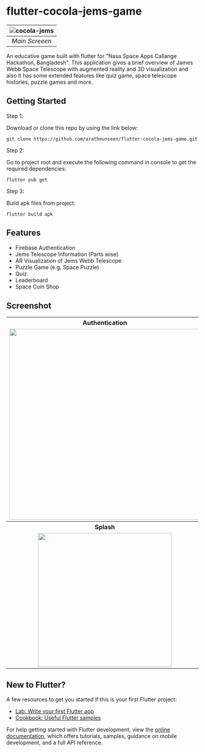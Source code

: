 #  flutter-cocola-jems-game


 ![cocola-jems](https://github.com/aratheunseen/flutter-cocola-jems-game/assets/62181222/26eeb1b1-3390-4a68-b209-967058c77cfe) | 
|:--:| 
| *Main Screeen* |

An educative game built with flutter for "Nasa Space Apps Callange Hackathon, Bangladesh". This application gives a brief overview of James Webb Space Telescope with augmented reality and 3D visualization and also it has some extended features like quiz game, space telescope histories, puzzle games and more.

## Getting Started
Step 1:

Download or clone this repo by using the link below:

    git clone https://github.com/aratheunseen/flutter-cocola-jems-game.git

Step 2:

Go to project root and execute the following command in console to get the required dependencies:

    flutter pub get 

Step 3:

Build apk files from project:

    flutter build apk

## Features
   - Firebase Authentication
   - Jems Telescope Information (Parts wise)
   - AR Visualization of Jems Webb Telescope
   - Puzzle Game (e.g. Space Puzzle)
   - Quiz
   - Leaderboard
   - Space Coin Shop
    
## Screenshot

<table align="center">
  <tr>
    <th>Authentication</th>
    <th>Telescope Details</th>
    <th>Navigation</th>
    <th>About</th>
  </tr>
  <tr>
    <td><img src="https://github.com/Jackfrst/Cocola_Jems/assets/60434580/4796f31e-5493-4141-9065-d49b54702a1a" width="500"></td>
    <td><img src="https://github.com/Jackfrst/Cocola_Jems/assets/60434580/726f0159-98c7-4440-bd75-a8dea9ae2d81" width="500"></td>
    <td><img src="https://github.com/Jackfrst/Cocola_Jems/assets/60434580/25504e31-853d-4424-b626-613f71018024" width="500"></td>
    <td><img src="https://github.com/Jackfrst/Cocola_Jems/assets/60434580/cd8e8c32-427c-40be-83b0-03162debbdca" width="500"></td>
  </tr>
  <tr>
    <th>Splash</th>
    <th>Game Screen</th>
    <th>NASA Live</th>
    <th>Quiz Screen</th>
  </tr>
  <tr align="center">
    <td><img src="https://github.com/Jackfrst/Cocola_Jems/assets/60434580/3993c3b2-acad-4974-8864-4b837ade3a38" width="350"></td>
    <td><img src="https://github.com/Jackfrst/Cocola_Jems/assets/60434580/c84e8b2e-6804-4a79-90ec-2a01a4edb507" width="350"></td>
    <td><img src="https://github.com/Jackfrst/Cocola_Jems/assets/60434580/9d522205-aaf3-4a9b-a69f-6fb49aeca749" width="350"></td>
    <td><img src="https://github.com/Jackfrst/Cocola_Jems/assets/60434580/ea2c6745-dac4-4cbb-b4e1-61f5c271539f" width="350"></td>
  </tr>
</table>

## New to Flutter?

A few resources to get you started if this is your first Flutter project:

- [Lab: Write your first Flutter app](https://docs.flutter.dev/get-started/codelab)
- [Cookbook: Useful Flutter samples](https://docs.flutter.dev/cookbook)

For help getting started with Flutter development, view the
[online documentation](https://docs.flutter.dev/), which offers tutorials,
samples, guidance on mobile development, and a full API reference.
